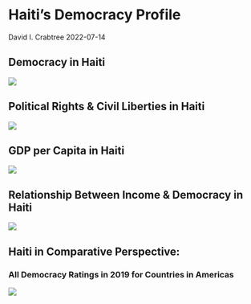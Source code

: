 Haiti’s Democracy Profile
================
David I. Crabtree
2022-07-14

## Democracy in Haiti

![](C:\Users\David\Desktop\PROGRA~1\FILESA~1\DEMOCR~1\reports\HAITI_~1/figure-gfm/Demscore-1.png)<!-- -->

## Political Rights & Civil Liberties in Haiti

![](C:\Users\David\Desktop\PROGRA~1\FILESA~1\DEMOCR~1\reports\HAITI_~1/figure-gfm/Political%20Rights%20&%20Civil%20Libs-1.png)<!-- -->

## GDP per Capita in Haiti

![](C:\Users\David\Desktop\PROGRA~1\FILESA~1\DEMOCR~1\reports\HAITI_~1/figure-gfm/GDP%20per%20Capita-1.png)<!-- -->

## Relationship Between Income & Democracy in Haiti

![](C:\Users\David\Desktop\PROGRA~1\FILESA~1\DEMOCR~1\reports\HAITI_~1/figure-gfm/Income%20&%20Dem-1.png)<!-- -->

## Haiti in Comparative Perspective:

### All Democracy Ratings in 2019 for Countries in Americas

![](C:\Users\David\Desktop\PROGRA~1\FILESA~1\DEMOCR~1\reports\HAITI_~1/figure-gfm/Democracy%20in%20Comparative%20Perspective-1.png)<!-- -->
